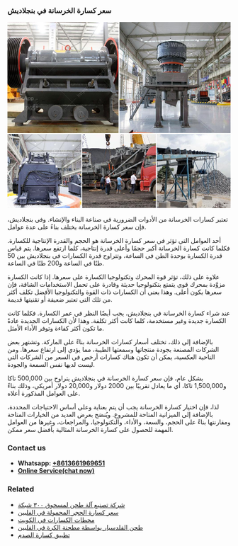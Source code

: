 <h3>سعر كسارة الخرسانة في بنجلاديش</h3><img src='1701851024.jpg' alt=''><p>تعتبر كسارات الخرسانة من الأدوات الضرورية في صناعة البناء والإنشاء. وفي بنجلاديش، فإن سعر كسارة الخرسانة يختلف بناءً على عدة عوامل.</p><p>أحد العوامل التي تؤثر في سعر كسارة الخرسانة هو الحجم والقدرة الإنتاجية للكسارة. فكلما كانت كسارة الخرسانة أكبر حجمًا وأعلى قدرة إنتاجية، كلما ارتفع سعرها. يتم قياس قدرة الكسارة بوحدة الطن في الساعة، وتتراوح قدرة الكسارات في بنجلاديش بين 50 طنًا في الساعة و200 طنًا في الساعة.</p><p>علاوة على ذلك، تؤثر قوة المحرك وتكنولوجيا الكسارة على سعرها. إذا كانت الكسارة مزوَّدة بمحرك قوي يتمتع بتكنولوجيا حديثة وقادرة على تحمل الاستخدامات الشاقة، فإن سعرها يكون أعلى. وهذا يعني أن الكسارات ذات القوة والتكنولوجيا الأفضل تكلف أكثر من تلك التي تعتبر ضعيفة أو تقنيتها قديمة.</p><p>عند شراء كسارة الخرسانة في بنجلاديش، يجب أيضًا النظر في عمر الكسارة. فكلما كانت الكسارة جديدة وغير مستخدمة، كلما كانت أكثر تكلفة. وهذا لأن الكسارات الجديدة عادةً ما تكون أكثر كفاءة وتوفر الأداء الأمثل.</p><p>بالإضافة إلى ذلك، تختلف أسعار كسارات الخرسانة بناءً على الماركة. وتشتهر بعض الشركات المصنعة بجودة منتجاتها وسمعتها الطيبة، مما يؤدي إلى ارتفاع سعرها. ومن الناحية العكسية، يمكن أن تكون هناك كسارات أرخص في السعر من الشركات التي ليست لديها نفس السمعة والجودة.</p><p>بشكل عام، فإن سعر كسارة الخرسانة في بنجلاديش يتراوح بين 500,000 تاكا و1,500,000 تاكا، أي ما يعادل تقريبًا بين 2000 دولار و20,000 دولار أمريكي، وذلك بناءً على العوامل المذكورة أعلاه.</p><p>لذا، فإن اختيار كسارة الخرسانة يجب أن يتم بعناية وعلى أساس الاحتياجات المحددة، بالإضافة إلى الميزانية المتاحة للمشروع. ويُنصَح بعرض العديد من الخيارات المتاحة ومقارنتها بناءً على الحجم، والسعة، والأداء، والتكنولوجيا، والمراجعات، وغيرها من العوامل المهمة للحصول على كسارة الخرسانة المثالية بأفضل سعر ممكن.</p><h3>Contact us</h3><ul><li><strong>Whatsapp:&nbsp;<a href="https://wa.me/8613661969651">+8613661969651</a></strong></li><li><a href="https://swt.shibang-china.com/?git&amp;zhl&amp;سعر كسارة الخرسانة في بنجلاديش"><strong>Online Service(chat now)</strong></a></li></ul><h3>Related</h3><ul><li><a href='شركة تصنيع آلة طحن لمسحوق ٣٠٠ شبكة.md'>شركة تصنيع آلة طحن لمسحوق ٣٠٠ شبكة</a></li><li><a href='سعر كسارة الحجر المحمولة في الفلبين.md'>سعر كسارة الحجر المحمولة في الفلبين</a></li><li><a href='محطات الكسارات في الكويت.md'>محطات الكسارات في الكويت</a></li><li><a href='طحن الفلدسبار بواسطة مطحنة الكرة في الفلبين.md'>طحن الفلدسبار بواسطة مطحنة الكرة في الفلبين</a></li><li><a href='تطبيق كسارة الصدم.md'>تطبيق كسارة الصدم</a></li></ul>
